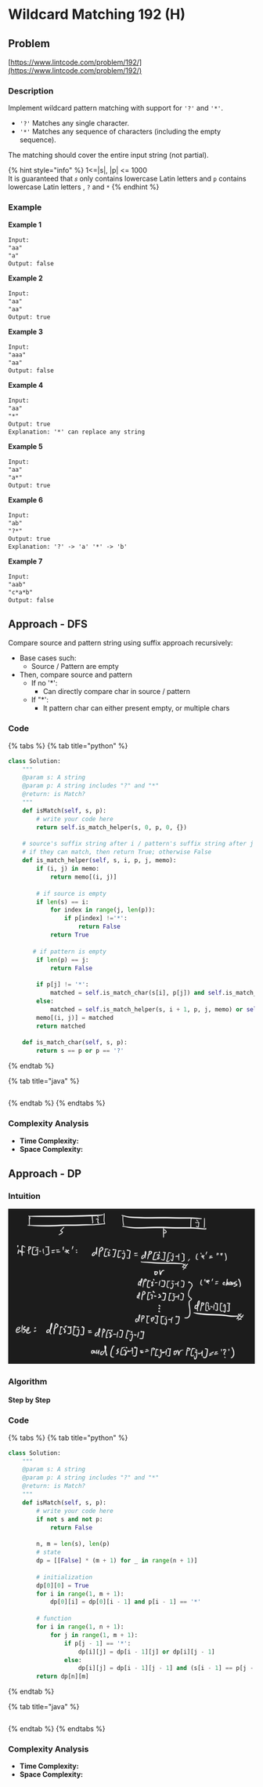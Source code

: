 # Wildcard Matching 192 (H)

## Problem

[https://www.lintcode.com/problem/192/](https://www.lintcode.com/problem/192/)

### Description

Implement wildcard pattern matching with support for `'?'` and `'*'`.

* `'?'` Matches any single character.
* `'*'` Matches any sequence of characters (including the empty sequence).

The matching should cover the entire input string (not partial).

{% hint style="info" %}
1<=|s|, |p| <= 1000\
It is guaranteed that `𝑠` only contains lowercase Latin letters and `p` contains lowercase Latin letters , `?` and `*`
{% endhint %}

### Example

**Example 1**

```
Input:
"aa"
"a"
Output: false
```

**Example 2**

```
Input:
"aa"
"aa"
Output: true
```

**Example 3**

```
Input:
"aaa"
"aa"
Output: false
```

**Example 4**

```
Input:
"aa"
"*"
Output: true
Explanation: '*' can replace any string
```

**Example 5**

```
Input:
"aa"
"a*"
Output: true
```

**Example 6**

```
Input:
"ab"
"?*"
Output: true
Explanation: '?' -> 'a' '*' -> 'b'
```

**Example 7**

```
Input:
"aab"
"c*a*b"
Output: false
```

##

## Approach - DFS

Compare source and pattern string using suffix approach recursively:&#x20;

* Base cases such:
  * Source / Pattern are empty
* Then, compare source and pattern
  * If no '\*':
    * Can directly compare char in source / pattern&#x20;
  * If "\*':
    * It pattern char can either present empty, or multiple chars

### Code

{% tabs %}
{% tab title="python" %}
```python
class Solution:
    """
    @param s: A string 
    @param p: A string includes "?" and "*"
    @return: is Match?
    """
    def isMatch(self, s, p):
        # write your code here
        return self.is_match_helper(s, 0, p, 0, {})
    
    # source's suffix string after i / pattern's suffix string after j
    # if they can match, then return True; otherwise False
    def is_match_helper(self, s, i, p, j, memo):
        if (i, j) in memo:
            return memo[(i, j)]
        
        # if source is empty
        if len(s) == i:
            for index in range(j, len(p)):
                if p[index] !='*':
                    return False
            return True
       
       # if pattern is empty
        if len(p) == j:
            return False
        
        if p[j] != '*':
            matched = self.is_match_char(s[i], p[j]) and self.is_match_helper(s, i + 1, p , j + 1, memo)
        else:
            matched = self.is_match_helper(s, i + 1, p, j, memo) or self.is_match_helper(s, i, p, j + 1, memo)
        memo[(i, j)] = matched
        return matched
    
    def is_match_char(self, s, p):
        return s == p or p == '?'
```
{% endtab %}

{% tab title="java" %}
```
```
{% endtab %}
{% endtabs %}

### Complexity Analysis

* **Time Complexity:**
* **Space Complexity:**

## Approach - DP

### Intuition

![](<../../../.gitbook/assets/Screen Shot 2021-04-06 at 10.12.48 PM.png>)

### Algorithm

#### Step by Step

### Code

{% tabs %}
{% tab title="python" %}
```python
class Solution:
    """
    @param s: A string 
    @param p: A string includes "?" and "*"
    @return: is Match?
    """
    def isMatch(self, s, p):
        # write your code here
        if not s and not p:
            return False
        
        n, m = len(s), len(p)
        # state
        dp = [[False] * (m + 1) for _ in range(n + 1)]

        # initialization 
        dp[0][0] = True
        for i in range(1, m + 1):
            dp[0][i] = dp[0][i - 1] and p[i - 1] == '*'
        
        # function
        for i in range(1, n + 1):
            for j in range(1, m + 1):
                if p[j - 1] == '*':
                    dp[i][j] = dp[i - 1][j] or dp[i][j - 1]
                else:
                    dp[i][j] = dp[i - 1][j - 1] and (s[i - 1] == p[j - 1] or p[j - 1] == '?')
        return dp[n][m]

```
{% endtab %}

{% tab title="java" %}
```
```
{% endtab %}
{% endtabs %}

### Complexity Analysis

* **Time Complexity:**
* **Space Complexity:**

